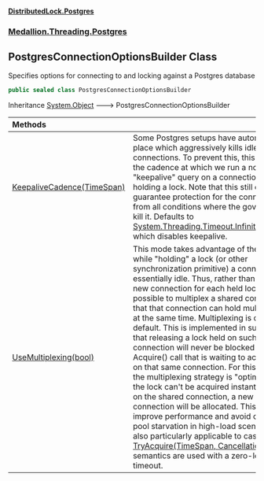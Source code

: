 #### [DistributedLock.Postgres](README.md 'README')
### [Medallion.Threading.Postgres](Medallion.Threading.Postgres.md 'Medallion.Threading.Postgres')

## PostgresConnectionOptionsBuilder Class

Specifies options for connecting to and locking against a Postgres database

```csharp
public sealed class PostgresConnectionOptionsBuilder
```

Inheritance [System.Object](https://docs.microsoft.com/en-us/dotnet/api/System.Object 'System.Object') &#129106; PostgresConnectionOptionsBuilder

| Methods | |
| :--- | :--- |
| [KeepaliveCadence(TimeSpan)](PostgresConnectionOptionsBuilder.KeepaliveCadence.3nQNyNVWx1MTQ4W8SFqI9w.md 'Medallion.Threading.Postgres.PostgresConnectionOptionsBuilder.KeepaliveCadence(System.TimeSpan)') | Some Postgres setups have automation in place which aggressively kills idle connections.  To prevent this, this option sets the cadence at which we run a no-op "keepalive" query on a connection that is holding a lock.  Note that this still does not guarantee protection for the connection from all conditions where the governor might kill it.  Defaults to [System.Threading.Timeout.InfiniteTimeSpan](https://docs.microsoft.com/en-us/dotnet/api/System.Threading.Timeout.InfiniteTimeSpan 'System.Threading.Timeout.InfiniteTimeSpan'), which disables keepalive. |
| [UseMultiplexing(bool)](PostgresConnectionOptionsBuilder.UseMultiplexing.iaWbIbzQ+9I/FdhQ+S89ng.md 'Medallion.Threading.Postgres.PostgresConnectionOptionsBuilder.UseMultiplexing(bool)') | This mode takes advantage of the fact that while "holding" a lock (or other synchronization primitive) a connection is essentially idle. Thus, rather than creating a new connection for each held lock it is  often possible to multiplex a shared connection so that that connection can hold multiple locks at the same time.  Multiplexing is on by default.  This is implemented in such a way that releasing a lock held on such a connection will never be blocked by an Acquire() call that is waiting to acquire a lock on that same connection. For this reason, the multiplexing strategy is "optimistic": if the lock can't be acquired instantaneously on the shared connection, a new (shareable)  connection will be allocated.  This option can improve performance and avoid connection pool starvation in high-load scenarios. It is also particularly applicable to cases where [TryAcquire(TimeSpan, CancellationToken)](https://github.com/madelson/DistributedLock/tree/default-documentation/docs/api/DistributedLock.Core/IDistributedLock.TryAcquire.GcM73KNvUAY5aoOOhgln1g.md 'Medallion.Threading.IDistributedLock.TryAcquire(System.TimeSpan,System.Threading.CancellationToken)') semantics are used with a zero-length timeout. |
